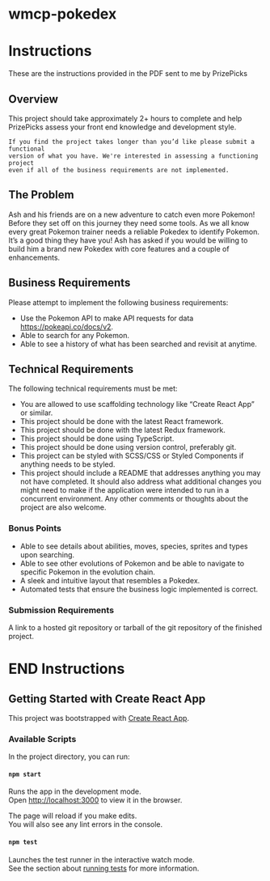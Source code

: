 # wmcp-pokedex

# Instructions

These are the instructions provided in the PDF sent to me by PrizePicks
## Overview

This project should take approximately 2+ hours to complete and help PrizePicks
assess your front end knowledge and development style.

```
If you find the project takes longer than you’d like please submit a functional
version of what you have. We're interested in assessing a functioning project
even if all of the business requirements are not implemented.
```

## The Problem

Ash and his friends are on a new adventure to catch even more Pokemon! Before they
set off on this journey they need some tools. As we all know every great Pokemon
trainer needs a reliable Pokedex to identify Pokemon. It’s a good thing they have you!
Ash has asked if you would be willing to build him a brand new Pokedex with core
features and a couple of enhancements.

## Business Requirements

Please attempt to implement the following business requirements:
- Use the Pokemon API to make API requests for data https://pokeapi.co/docs/v2.
- Able to search for any Pokemon.
- Able to see a history of what has been searched and revisit at anytime.

## Technical Requirements

The following technical requirements must be met:

- You are allowed to use scaffolding technology like “Create React App” or similar.
- This project should be done with the latest React framework.
- This project should be done with the latest Redux framework.
- This project should be done using TypeScript.
- This project should be done using version control, preferably git.
- This project can be styled with SCSS/CSS or Styled Components if anything needs
to be styled.
- This project should include a README that addresses anything you may not have
completed. It should also address what additional changes you might need to make
if the application were intended to run in a concurrent environment. Any other
comments or thoughts about the project are also welcome.

### Bonus Points

- Able to see details about abilities, moves, species, sprites and types upon
searching.
- Able to see other evolutions of Pokemon and be able to navigate to specific
Pokemon in the evolution chain.
- A sleek and intuitive layout that resembles a Pokedex.
- Automated tests that ensure the business logic implemented is correct.

### Submission Requirements

A link to a hosted git repository or tarball of the git repository of the finished project.

# END Instructions

## Getting Started with Create React App

This project was bootstrapped with [Create React App](https://github.com/facebook/create-react-app).

### Available Scripts

In the project directory, you can run:

#### `npm start`

Runs the app in the development mode.\
Open [http://localhost:3000](http://localhost:3000) to view it in the browser.

The page will reload if you make edits.\
You will also see any lint errors in the console.

#### `npm test`

Launches the test runner in the interactive watch mode.\
See the section about [running tests](https://facebook.github.io/create-react-app/docs/running-tests) for more information.
